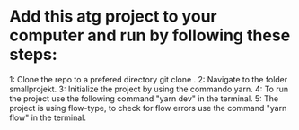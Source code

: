 # Add this atg project to your computer and run by following these steps:
1: Clone the repo to a prefered directory git clone <url>.
2: Navigate to the folder smallprojekt.
3: Initialize the project by using the commando yarn.
4: To run the project use the following command "yarn dev" in the terminal.
5: The project is using flow-type, to check for flow errors use the command "yarn flow" in the terminal.
